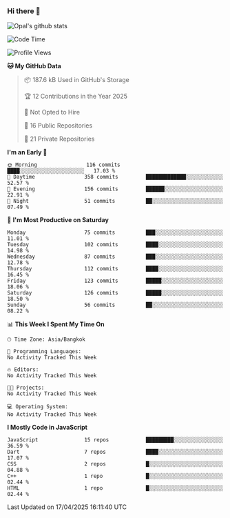 ### Hi there 👋

![Opal's github stats](https://github-readme-stats.vercel.app/api?username=coolkidneversleep&count_private=true&show_icons=true&theme=radical)


<!--START_SECTION:waka-->
![Code Time](http://img.shields.io/badge/Code%20Time-64%20hrs%2038%20mins-blue)

![Profile Views](http://img.shields.io/badge/Profile%20Views-0-blue)

**🐱 My GitHub Data** 

> 📦 187.6 kB Used in GitHub's Storage 
 > 
> 🏆 12 Contributions in the Year 2025
 > 
> 🚫 Not Opted to Hire
 > 
> 📜 16 Public Repositories 
 > 
> 🔑 21 Private Repositories 
 > 
**I'm an Early 🐤** 

```text
🌞 Morning                116 commits         ████░░░░░░░░░░░░░░░░░░░░░   17.03 % 
🌆 Daytime                358 commits         █████████████░░░░░░░░░░░░   52.57 % 
🌃 Evening                156 commits         ██████░░░░░░░░░░░░░░░░░░░   22.91 % 
🌙 Night                  51 commits          ██░░░░░░░░░░░░░░░░░░░░░░░   07.49 % 
```
📅 **I'm Most Productive on Saturday** 

```text
Monday                   75 commits          ███░░░░░░░░░░░░░░░░░░░░░░   11.01 % 
Tuesday                  102 commits         ████░░░░░░░░░░░░░░░░░░░░░   14.98 % 
Wednesday                87 commits          ███░░░░░░░░░░░░░░░░░░░░░░   12.78 % 
Thursday                 112 commits         ████░░░░░░░░░░░░░░░░░░░░░   16.45 % 
Friday                   123 commits         █████░░░░░░░░░░░░░░░░░░░░   18.06 % 
Saturday                 126 commits         █████░░░░░░░░░░░░░░░░░░░░   18.50 % 
Sunday                   56 commits          ██░░░░░░░░░░░░░░░░░░░░░░░   08.22 % 
```


📊 **This Week I Spent My Time On** 

```text
🕑︎ Time Zone: Asia/Bangkok

💬 Programming Languages: 
No Activity Tracked This Week

🔥 Editors: 
No Activity Tracked This Week

🐱‍💻 Projects: 
No Activity Tracked This Week

💻 Operating System: 
No Activity Tracked This Week
```

**I Mostly Code in JavaScript** 

```text
JavaScript               15 repos            █████████░░░░░░░░░░░░░░░░   36.59 % 
Dart                     7 repos             ████░░░░░░░░░░░░░░░░░░░░░   17.07 % 
CSS                      2 repos             █░░░░░░░░░░░░░░░░░░░░░░░░   04.88 % 
C++                      1 repo              █░░░░░░░░░░░░░░░░░░░░░░░░   02.44 % 
HTML                     1 repo              █░░░░░░░░░░░░░░░░░░░░░░░░   02.44 % 
```




 Last Updated on 17/04/2025 16:11:40 UTC
<!--END_SECTION:waka-->
